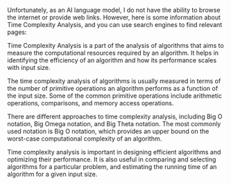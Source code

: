 

Unfortunately, as an AI language model, I do not have the ability to browse the internet or provide web links. However, here is some information about Time Complexity Analysis, and you can use search engines to find relevant pages:

Time Complexity Analysis is a part of the analysis of algorithms that aims to measure the computational resources required by an algorithm. It helps in identifying the efficiency of an algorithm and how its performance scales with input size.

The time complexity analysis of algorithms is usually measured in terms of the number of primitive operations an algorithm performs as a function of the input size. Some of the common primitive operations include arithmetic operations, comparisons, and memory access operations.

There are different approaches to time complexity analysis, including Big O notation, Big Omega notation, and Big Theta notation. The most commonly used notation is Big O notation, which provides an upper bound on the worst-case computational complexity of an algorithm.

Time complexity analysis is important in designing efficient algorithms and optimizing their performance. It is also useful in comparing and selecting algorithms for a particular problem, and estimating the running time of an algorithm for a given input size.